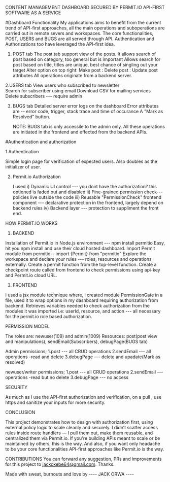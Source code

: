 CONTENT MANAGEMENT DASHBOARD SECURED BY PERMIT.IO API-FIRST SOFTWARE AS A SERVICE

#Dashboard Functionality
My applications aims to benefit from the current trend of API-first approaches, all the main operations and suboperations are carried out in remote severs and workspaces.  The core functionalities, POST, USERS and BUGS are all served through API. 
Authentication and Authorizations too have leveraged the API-first idea.


1. POST tab
   The post tab support view of the posts.
   It allows search of post based on category, too general but is important
   Allows search for post based on title, titles are unique, best chance of singling out your target
   Alter option on top right: Make post
                            : Delete post
                            : Update post attributes
   All operations originate from a backend server.
   

2.USERS tab
    View users who subscribed to newsletter  
    Search for subscriber using email
    Download CSV for mailing services
    Delete subscribers --- require admin 
    
    
3. BUGS tab
    Detailed server error logs on the dashboard
    Error attributes are -- error code, trigger, stack trace and time of occurance
    A "Mark as Resolved" button.
   
   
   NOTE: BUGS tab is only accessile to the admin only.
         All these operations are initiated in the frontend and effected from the backend APIs.
   

#Authentication and authorization


1.Authentication


Simple login page for verification of expected users. Also doubles as the initializer of user.

2. Permit.io Authorization

 
   I used 
   i) Dynamic UI control --- you dont have the authorization? this optioned is faded out and disabled
   ii) Fine-grained permission check---policies live outside the code
   iii) Reusable "PermissionCheck" frontend component --- declarative protection in the frontend, largely depend on backend rules
   iv) Backend layer --- protection to suppliment the front end.

HOW PERMIT.IO WORKS


1. BACKEND

   
  Installation of Permit.io in Node.js environment --- npm install permitio
  Easy, hit you npm install and use their cloud hosted dashboard.
  Import Permit module from permitio-- import {Permit} from "permitio"
  Explore the workspace and declare your rules --- roles, resources and operations externally.
  Create a permit function from the top-level function.
  Create a checkpoint route called from frontend to check permissions using api-key and Permit.io cloud URL.


3. FRONTEND


  I used a jsx module technique where, i created module PermissionGate in a file, used it to wrap options in my dashboard 
  requiring authorization from backend. Retrieves variables needed to check authorization from the modules it was imported i.e:
  userId, resource, and action --- all necessary for the permit.io role based authorization.

  PERMISSION MODEL

  
  The roles are: newuser(109) and admin(1009)
  Resources: post(post view and manipulations), sendEmail(Subscribers), debugPage(BUGS tab)

  Admin permissions; 
      1.post --- all CRUD operations
      2.sendEmail --- all operations -read and delete
      3.debugPage --- delete and upadate(Mark as resolved)

  newuser/writer permissions; 
      1.post --- all CRUD operations
      2.sendEmail --- operations -read but no delete
      3.debugPage --- no access

      
  SECURITY

  
  As much as i use the API-first authorization and verification, on a pull , use https and sanitize your inputs for more security.

  CONCLUSION
  
This project demonstrates how to design with authorization first, using external policy logic to scale cleanly and securely.  I didn’t scatter access rules inside route handlers — I pull them out, make them reusable, and centralized them via Permit.io.
If you're building APIs meant to scale or be maintained by others, this is the way. And also, if you want only headache to be your core functionalities API-first approaches like Permit.io is the way.

  CONTRIBUTIONS
  You can forward any suggestion, PRs and improvements for this project to jackokebe64@gmail.com. Thanks.

  Made with sweat, burnouts and love by ---- JACK ORWA ----


